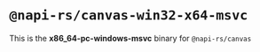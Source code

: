 # `@napi-rs/canvas-win32-x64-msvc`

This is the **x86_64-pc-windows-msvc** binary for `@napi-rs/canvas`
